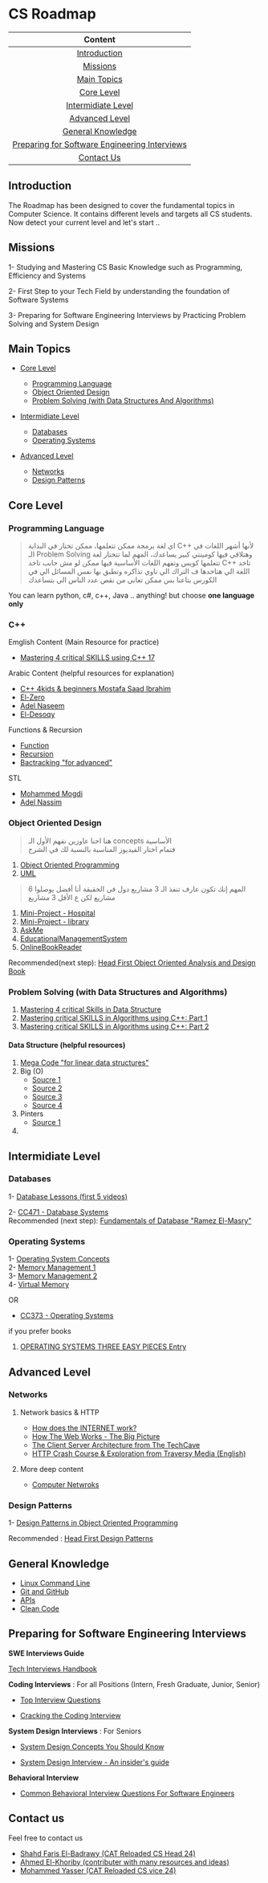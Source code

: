 # CS Roadmap

|Content|
| :------------:|
|[Introduction](#introduction)|
|[Missions](#missions)
|[Main Topics](#main-topics)|
|[Core Level](#core-level)|
|[Intermidiate Level](#intermidiate-level)|
|[Advanced Level](#advanced-level)|
|[General Knowledge](#general-knowledge)|
|[Preparing for Software Engineering Interviews](#preparing-for-software-engineering-interviews)|
|[Contact Us](#contact-us)|

## Introduction
The Roadmap has been designed to cover the fundamental topics in Computer Science. It contains different levels and targets all CS students. Now detect your current level and let's start ..

## Missions

1- Studying and Mastering CS Basic Knowledge such as Programming, Efficiency and Systems

2- First Step to your Tech Field by understanding the foundation of Software Systems

3- Preparing for Software Engineering Interviews by Practicing Problem Solving and System Design

 ## Main Topics

  - [Core Level](#core-level)
    - [Programming Language](#programming-language)
    - [Object Oriented Design](#object-oriented-design)
    - [Problem Solving (with Data Structures And Algorithms)](#problem-solving-with-data-structures-and-algorithms)
   
  - [Intermidiate Level](#intermidiate-level)
    - [Databases](#databases)
    - [Operating Systems](#operating-systems)
    
  - [Advanced Level](#advanced-level)
    - [Networks](#networks)
    - [Design Patterns](#design-patterns)

 
 ## Core Level
 
 ### **Programming Language**
 
> اي لغة برمجة ممكن تتعلمها، ممكن تختار في البداية C++ لأنها أشهر اللغات في الـ Problem Solving وهتلاقي فيها كومينتي كبير يساعدك،
> المهم لما تتختار لغة تتعلمها كويس وتفهم اللغات الأساسية فيها
> ممكن لو مش حابب تاخد C++ تاخد اللغة الي هتاخدها ف التراك الي ناوي تذاكره وتطبق بها نفس المسائل الي في الكورس بتاعنا بس ممكن تعاني من نقص عدد الناس الي بتساعدك 
                                                                                                                                                                                                       
You can learn python, c#, c++, Java .. anything! but choose **one language only**

### **C++**
Emglish Content (Main Resource for practice)
- [Mastering 4 critical SKILLS using C++ 17](https://www.udemy.com/share/103Gal3@CakGEqnmMphLgBFbTzyXzrZJqaAJxHIZ2ggZc_6jEx5Y05LMaT9Mm_MUTUKMrZE-/)
  
Arabic Content (helpful resources for explanation)
- [C++ 4kids & beginners Mostafa Saad Ibrahim](https://www.youtube.com/playlist?list=PLPt2dINI2MIbwnEoeHZnUHeUHjTd8x4F3)
- [El-Zero](https://www.youtube.com/playlist?list=PLDoPjvoNmBAwy-rS6WKudwVeb_x63EzgS)
- [Adel Naseem](https://www.youtube.com/playlist?list=PLCInYL3l2AajFAiw4s1U4QbGszcQ-rAb3)
- [El-Desoqy](https://www.youtube.com/playlist?list=PL1DUmTEdeA6KLEvIO0NyrkT91BVle8BOU)

Functions & Recursion
- [Function](https://www.youtube.com/watch?v=6m-RTOsvp7E&list=PLBkwGJXcrCATmqJ-xKYBtZIoMTVpHz6p7&pp=iAQB)
- [Recursion](https://www.youtube.com/watch?v=t0cHKEof1S8&list=PLBkwGJXcrCATvPBkCUoJzURlO3MIeHZji&pp=iAQB)
- [Bactracking "for advanced"](https://www.youtube.com/watch?v=lmhlsBwRKGo&list=PLBkwGJXcrCAS-s51m2n1ed_xbyqI_cEio&pp=iAQB)

STL 
- [Mohammed Mogdi](https://www.youtube.com/playlist?list=PLw2JSXGww1OS2iElMxLGO2TiG88Ggy1rv)
- [Adel Nassim](https://www.youtube.com/playlist?list=PLCInYL3l2AainAE4Xq2kdNGDfG0bys2xp)
 ### **Object Oriented Design**
> هنا احنا عاوزين نفهم الأول الـ concepts الأساسية  
فتمام اختار الفيديوز المناسبة بالنسبة لك في الشرح 
1. [Object Oriented Programming](https://www.youtube.com/playlist?list=PLwWuxCLlF_ue7GPvoG_Ko1x43tZw5cz9v) 
2. [UML](https://www.youtube.com/watch?v=WnMQ8HlmeXc)
   
>  المهم إنك تكون عارف تنفذ الـ 3 مشاريع دول في الحقيقة أنا أفضل يوصلوا 6 مشاريع لكن ع الأقل 3 مشاريع
1. [Mini-Project - Hospital](https://youtu.be/Lu3z4rfU-2s)
2. [Mini-Project - library](https://youtu.be/zzuhhAuW5FY)
3. [AskMe](https://youtu.be/xNu6L_pidUo)
4. [EducationalManagementSystem](https://youtu.be/hsEGVVu7_lE?si=utxjbP1oieQLYMcV)
5. [OnlineBookReader](https://youtu.be/Rk8vrmSpFII?si=hlSwtzXZu9r0OdlZ)
 
 Recommended(next step): [Head First Object Oriented Analysis and Design Book](https://www.oreilly.com/library/view/head-first-object-oriented/0596008678/)

 
### **Problem Solving (with Data Structures and Algorithms)**
1. [Mastering 4 critical Skills in Data Structure](https://www.udemy.com/share/104xGm3@7_JmGD8P04YlFpR2V70MjjAb8cFJWiM9MMPWUWc_PlUg_Fn6UdqKJUlOYZ48VlDT/)
2. [Mastering critical SKILLS in Algorithms using C++: Part 1](https://www.udemy.com/share/105tHC3@0ZUvAjO1tPcpyB6xiQBVqmq7V408AJltpLq1JGG90ySb-h9ZKYglh89uZe14vWnp/)
3. [Mastering critical SKILLS in Algorithms using C++: Part 2](https://www.udemy.com/share/106jYM3@o4I15Z7615XQgjRlzfmH4K0_wb9zoQJ6g3Ttxz-JN3GGkUJSHDncKsWGt-rgs2pi/)

#### **Data Structure** (helpful resources)
1. [Mega Code "for linear data structures"](https://www.youtube.com/watch?v=SbDUW7_G3Xc&list=PLsGJzJ8SQXTcsXRVviurGei0lf_t_I4D8)
2. Big (O)
   - [Soucre 1](https://www.youtube.com/watch?v=WRhEwrDoLSc&t=575s)
   - [Source 2](https://www.youtube.com/watch?v=wEbdQeVwLlo&list=PLw2JSXGww1ORU9v3h8jBS_bNz-ngSW2wk&index=1&pp=iAQB)
   - [Source 3](https://www.youtube.com/watch?v=o5zf5oVHtn0&list=PLw2JSXGww1ORU9v3h8jBS_bNz-ngSW2wk&index=2&pp=iAQB)
   - [Source 4](https://youtu.be/sOYBdcsMePE?si=S3caxiuWGWUM5BvB)
4. Pinters
   - [Source 1](https://www.youtube.com/watch?v=uplty7GJ9qg&pp=ygUUMiBwb2ludGVycyB0ZWNobmlxdWU%3D)
5. 
 ## Intermidiate Level
### **Databases**
1- [Database Lessons (first 5 videos)](https://www.youtube.com/playlist?list=PL1LIXLIF50uXWJ9alDSXClzNCMynac38g)

2- [CC471 - Database Systems](https://www.youtube.com/playlist?list=PLiRL7CfiWlYG7rPyYpynLWU_0qcAqOPJS)  
Recommended (next step): [Fundamentals of Database "Ramez El-Masry"](https://www.auhd.edu.ye/upfiles/elibrary/Azal2020-01-22-12-28-11-76901.pdf)

### **Operating Systems** 
1- [Operating System Concepts](https://www.youtube.com/playlist?list=PLxIvc-MGOs6ib0oK1z9C46DeKd9rRcSMY)<br>
2- [Memory Management 1](https://www.youtube.com/watch?v=cjZqwsxLVtQ&list=PLkpYqKNqc_CvCqERss2WBKWE3fb1jEmKE&index=5)<br>
3- [Memory Management 2](https://www.youtube.com/watch?v=EWof2WGvFCw&list=PLkpYqKNqc_CvCqERss2WBKWE3fb1jEmKE&index=6)<br>
4- [Virtual Memory](https://www.youtube.com/watch?v=1p1XXdLt_9g&list=PLkpYqKNqc_CvCqERss2WBKWE3fb1jEmKE&index=7)

OR 
- [CC373 - Operating Systems](PLiRL7CfiWlYG0YdUPcaY7R6CjCGrNIZB0) 

if you prefer books
1. [OPERATING SYSTEMS THREE EASY PIECES Entry](https://pages.cs.wisc.edu/~remzi/OSTEP/)

## Advanced Level
 ### **Networks** 
  1. Network basics & HTTP
        - [How does the INTERNET work?](https://youtu.be/x3c1ih2NJEg)
        - [How The Web Works - The Big Picture](https://youtu.be/hJHvdBlSxug)
        - [The Client Server Architecture from The TechCave](https://www.youtube.com/watch?v=L5BlpPU_muY)
        - [HTTP Crash Course & Exploration from Traversy Media (English)](https://www.youtube.com/watch?v=iYM2zFP3Zn0)
   
  2. More deep content 
        - [Computer Netwroks](https://youtube.com/playlist?list=PLy_2fgXkPiZuMaG9Jmp8PAwimIumf19hp&si=wOKLI53FibBY0AKe)
     
### **Design Patterns**
 
1- [Design Patterns in Object Oriented Programming](https://www.youtube.com/playlist?list=PLrhzvIcii6GNjpARdnO4ueTUAVR9eMBpc)
 
 Recommended : [Head First Design Patterns](https://www.oreilly.com/library/view/head-first-design/0596007124/)

## General Knowledge 

- [Linux Command Line](https://www.youtube.com/playlist?list=PL8pYI62gCNsWTppELEUCpforC4avEiLox)<br>
- [Git and GitHub](https://youtu.be/Q6G-J54vgKc?si=Ybxu8hq2V33G8tFZ)<br>
- [APIs](https://www.youtube.com/watch?v=GZvSYJDk-us)<br>
- [Clean Code](https://www.oreilly.com/library/view/clean-code-a/9780136083238/)<br>

## Preparing for Software Engineering Interviews
**SWE Interviews Guide**

[Tech Interviews Handbook](https://www.techinterviewhandbook.org/)

**Coding Interviews** : For all Positions (Intern, Fresh Graduate, Junior, Senior)
 
 - [Top Interview Questions](https://leetcode.com/problem-list/top-interview-questions/)
 
 - [Cracking the Coding Interview](https://www.amazon.com/Cracking-Coding-Interview-Programming-Questions/dp/0984782850)
 
**System Design Interviews** : For Seniors

- [System Design Concepts You Should Know](https://www.freecodecamp.org/news/systems-design-for-interviews/)

- [System Design Interview - An insider's guide](https://www.amazon.com/System-Design-Interview-insiders-Second/dp/B08CMF2CQF)

**Behavioral Interview**

- [Common Behavioral Interview Questions For Software Engineers](https://medium.com/the-crazy-coder/common-behavioral-interview-questions-for-software-engineers-cdfaf99d07e8)


## Contact us
Feel free to contact us
- [Shahd Faris El-Badrawy (CAT Reloaded CS Head 24)](https://www.linkedin.com/in/shahd-faris-35896121a/)
- [Ahmed El-Khoriby (contributer with many resources and ideas)]()
- [Mohammed Yasser (CAT Reloaded CS vice 24)](https://www.linkedin.com/in/mohamad-yasser-s?utm_source=share&utm_campaign=share_via&utm_content=profile&utm_medium=android_app)
